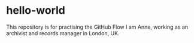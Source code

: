 # hello-world
This repository is for practising the GitHub Flow
I am Anne, working as an archivist and records manager in London, UK.
